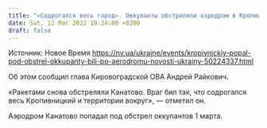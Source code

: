 ```yaml
---
title: "«Содрогался весь город». Оккупанты обстреляли аэродром в Кропивницком"
date: Sat, 12 Mar 2022 10:24:00 +0200
draft: false
---
```

Источник: Новое Время https://nv.ua/ukraine/events/kropivnickiy-popal-pod-obstrel-okkupanty-bili-po-aerodromu-novosti-ukrainy-50224337.html


Об этом сообщил глава Кировоградской ОВА Андрей Райкович.

«Ракетами снова обстреляли Канатово. Враг бил так, что содрогался весь Кропивницкий и территории вокруг», — отметил он.

Аэродром Канатово попадал под обстрел оккупантов 1 марта.
